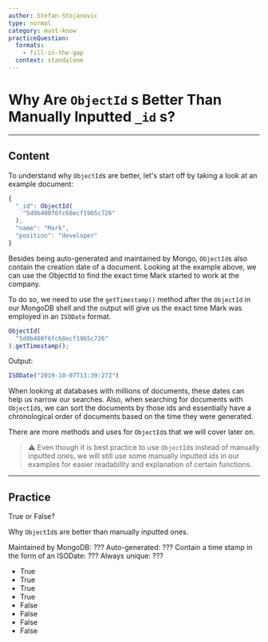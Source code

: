 ```yaml
---
author: Stefan-Stojanovic
type: normal
category: must-know
practiceQuestion:
  formats:
    - fill-in-the-gap
  context: standalone
---
```


# Why Are `ObjectId` s Better Than Manually Inputted `_id` s?


---

## Content

To understand why `ObjectId`s are better, let's start off by taking a look at an example document:

```javascript
{ 
  "_id": ObjectId(
    "5d9b400f6fc68ecf1965c726"
  ),
  "name": "Mark",
  "position": "developer"
}
```

Besides being auto-generated and maintained by Mongo, `ObjectId`s also contain the creation date of a document. Looking at the example above, we can use the ObjectId to find the exact time Mark started to work at the company.

To do so, we need to use the `getTimestamp()` method after the `ObjectId` in our MongoDB shell and the output will give us the exact time Mark was employed in an `ISODate` format.

```javascript
ObjectId(
  "5d9b400f6fc68ecf1965c726"
).getTimestamp();
```

Output:

```javascript
ISODate("2019-10-07T13:39:27Z")
```

When looking at databases with millions of documents, these dates can help us narrow our searches. Also, when searching for documents with `ObjectId`s, we can sort the documents by those ids and essentially have a chronological order of documents based on the time they were generated.

There are more methods and uses for `ObjectId`s that we will cover later on.

> ⚠️ Even though it is best practice to use `ObjectId`s instead of manually inputted ones, we will still use some manually inputted ids in our examples for easier readability and explanation of certain functions.


---

## Practice

True or False?

Why `ObjectId`s are better than manually inputted ones.

Maintained by MongoDB: ???
Auto-generated: ???
Contain a time stamp in the form of an ISODate: ???
Always unique: ???

- True
- True
- True
- True
- False
- False
- False
- False
